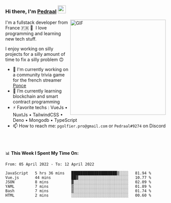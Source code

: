 ### Hi there, I'm <a href="https://pedraal.dev" target="_blank">Pedraal</a> <img src="https://media.giphy.com/media/hvRJCLFzcasrR4ia7z/giphy.gif" width="25px">
<img align="right" alt="GIF" src="https://pedraal.dev/avatar.png" width="300" height="300" />

I'm a fullstack developer from France 🇫🇷 🥖 &nbsp;I love programming and learning new
tech stuff.

I enjoy working on silly projects for a silly amount of time to fix a silly problem 🙃

- 🔭  I'm currently working on a community trivia game for the french streamer <a href="https://twitch.tv/ponce" target="_blank">Ponce</a>
- 🌱 I’m currently learning blockchain and smart contract programming
- ⚡ Favorite techs : VueJs &bull; NuxtJs &bull; TailwindCSS &bull; Deno &bull; Mongodb &bull; TypeScript
- 📫 How to reach me: `pgolfier.pro@gmail.com` or `Pedraal#9274` on Discord

<br>
<br>

📊 **This Week I Spent My Time On:**
<!--START_SECTION:waka-->

```text
From: 05 April 2022 - To: 12 April 2022

JavaScript   5 hrs 36 mins   ████████████████████▒░░░░   81.94 %
Vue.js       44 mins         ██▓░░░░░░░░░░░░░░░░░░░░░░   10.77 %
JSON         8 mins          ▓░░░░░░░░░░░░░░░░░░░░░░░░   02.09 %
YAML         7 mins          ▒░░░░░░░░░░░░░░░░░░░░░░░░   01.89 %
Bash         7 mins          ▒░░░░░░░░░░░░░░░░░░░░░░░░   01.74 %
HTML         2 mins          ░░░░░░░░░░░░░░░░░░░░░░░░░   00.60 %
```

<!--END_SECTION:waka-->
